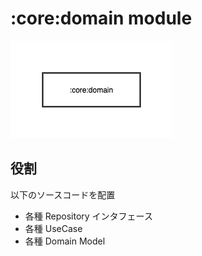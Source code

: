 # :core:domain module

![:core:domain](../../images/module/core/domain.png)

## 役割

以下のソースコードを配置

* 各種 Repository インタフェース
* 各種 UseCase
* 各種 Domain Model
